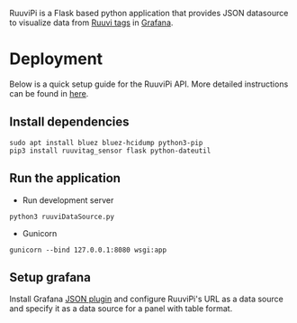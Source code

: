 RuuviPi is a Flask based python application that provides JSON datasource to visualize data from [Ruuvi tags](https://ruuvi.com/) in [Grafana](https://grafana.com/).

# Deployment

Below is a quick setup guide for the RuuviPi API. More detailed instructions can be found in [here](https://mtask.github.io/2020/12/22/raspberrypi-and-ruuvitag-part-two.html).

## Install dependencies

```
sudo apt install bluez bluez-hcidump python3-pip
pip3 install ruuvitag_sensor flask python-dateutil
```

## Run the application

* Run development server

```
python3 ruuviDataSource.py
```

* Gunicorn

```
gunicorn --bind 127.0.0.1:8080 wsgi:app
```

## Setup grafana

Install Grafana [JSON plugin](https://grafana.com/grafana/plugins/simpod-json-datasource) and configure RuuviPi's URL as a data source and 
specify it as a data source for a panel with table format.
